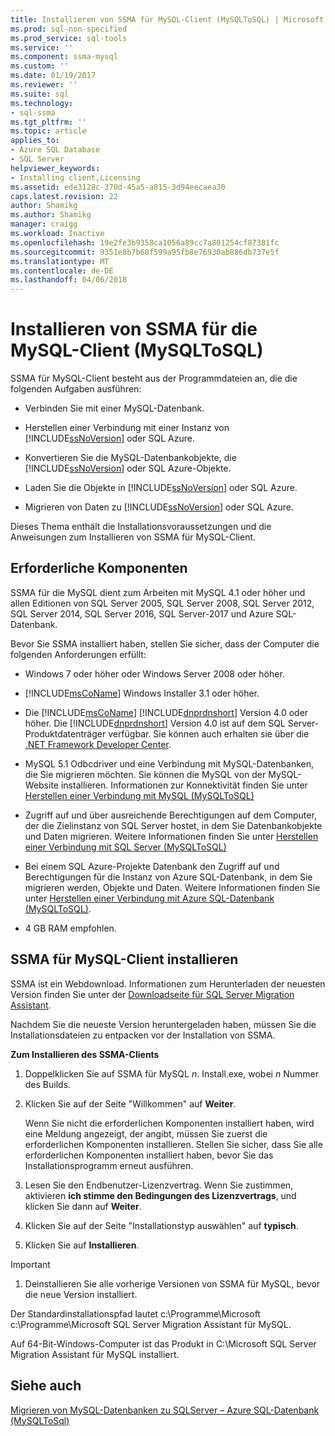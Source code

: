 ```yaml
---
title: Installieren von SSMA für MySQL-Client (MySQLToSQL) | Microsoft Docs
ms.prod: sql-non-specified
ms.prod_service: sql-tools
ms.service: ''
ms.component: ssma-mysql
ms.custom: ''
ms.date: 01/19/2017
ms.reviewer: ''
ms.suite: sql
ms.technology:
- sql-ssma
ms.tgt_pltfrm: ''
ms.topic: article
applies_to:
- Azure SQL Database
- SQL Server
helpviewer_keywords:
- Installing client,Licensing
ms.assetid: ede3128c-370d-45a5-a815-3d94eecaea30
caps.latest.revision: 22
author: Shamikg
ms.author: Shamikg
manager: craigg
ms.workload: Inactive
ms.openlocfilehash: 19e2fe3b9358ca1056a89cc7a801254cf87381fc
ms.sourcegitcommit: 9351e8b7b68f599a95fb8e76930ab886db737e5f
ms.translationtype: MT
ms.contentlocale: de-DE
ms.lasthandoff: 04/06/2018
---
```

# <a name="installing-ssma-for-mysql-client-mysqltosql"></a>Installieren von SSMA für die MySQL-Client (MySQLToSQL)
SSMA für MySQL-Client besteht aus der Programmdateien an, die die folgenden Aufgaben ausführen:  
  
-   Verbinden Sie mit einer MySQL-Datenbank.  
  
-   Herstellen einer Verbindung mit einer Instanz von [!INCLUDE[ssNoVersion](../../includes/ssnoversion_md.md)] oder SQL Azure.  
  
-   Konvertieren Sie die MySQL-Datenbankobjekte, die [!INCLUDE[ssNoVersion](../../includes/ssnoversion_md.md)] oder SQL Azure-Objekte.  
  
-   Laden Sie die Objekte in [!INCLUDE[ssNoVersion](../../includes/ssnoversion_md.md)] oder SQL Azure.  
  
-   Migrieren von Daten zu [!INCLUDE[ssNoVersion](../../includes/ssnoversion_md.md)] oder SQL Azure.  
  
Dieses Thema enthält die Installationsvoraussetzungen und die Anweisungen zum Installieren von SSMA für MySQL-Client.  
  
## <a name="prerequisites"></a>Erforderliche Komponenten  
SSMA für die MySQL dient zum Arbeiten mit MySQL 4.1 oder höher und allen Editionen von SQL Server 2005, SQL Server 2008, SQL Server 2012, SQL Server 2014, SQL Server 2016, SQL Server-2017 und Azure SQL-Datenbank.  
  
Bevor Sie SSMA installiert haben, stellen Sie sicher, dass der Computer die folgenden Anforderungen erfüllt:  
  
-   Windows 7 oder höher oder Windows Server 2008 oder höher.  
  
-   [!INCLUDE[msCoName](../../includes/msconame_md.md)] Windows Installer 3.1 oder höher.  
  
-   Die [!INCLUDE[msCoName](../../includes/msconame_md.md)] [!INCLUDE[dnprdnshort](../../includes/dnprdnshort_md.md)] Version 4.0 oder höher. Die [!INCLUDE[dnprdnshort](../../includes/dnprdnshort_md.md)] Version 4.0 ist auf dem SQL Server-Produktdatenträger verfügbar. Sie können auch erhalten sie über die [.NET Framework Developer Center](http://go.microsoft.com/fwlink/?LinkId=48882).  
  
-   MySQL 5.1 Odbcdriver und eine Verbindung mit MySQL-Datenbanken, die Sie migrieren möchten. Sie können die MySQL von der MySQL-Website installieren. Informationen zur Konnektivität finden Sie unter [Herstellen einer Verbindung mit MySQL &#40;MySQLToSQL&#41;](../../ssma/mysql/connecting-to-mysql-mysqltosql.md)  
  
-   Zugriff auf und über ausreichende Berechtigungen auf dem Computer, der die Zielinstanz von SQL Server hostet, in dem Sie Datenbankobjekte und Daten migrieren. Weitere Informationen finden Sie unter [Herstellen einer Verbindung mit SQL Server &#40;MySQLToSQL&#41;](../../ssma/mysql/connecting-to-sql-server-mysqltosql.md)  
  
-   Bei einem SQL Azure-Projekte Datenbank den Zugriff auf und Berechtigungen für die Instanz von Azure SQL-Datenbank, in dem Sie migrieren werden, Objekte und Daten. Weitere Informationen finden Sie unter [Herstellen einer Verbindung mit Azure SQL-Datenbank &#40;MySQLToSQL&#41;](../../ssma/mysql/connecting-to-azure-sql-db-mysqltosql.md).  
  
-   4 GB RAM empfohlen.  
  
## <a name="installing-ssma-for-mysql-client"></a>SSMA für MySQL-Client installieren  
SSMA ist ein Webdownload. Informationen zum Herunterladen der neuesten Version finden Sie unter der [Downloadseite für SQL Server Migration Assistant](http://aka.ms/ssmaformysql).  
  
Nachdem Sie die neueste Version heruntergeladen haben, müssen Sie die Installationsdateien zu entpacken vor der Installation von SSMA.  
  
**Zum Installieren des SSMA-Clients**  
  
1.  Doppelklicken Sie auf SSMA für MySQL *n*. Install.exe, wobei *n* Nummer des Builds.  
  
2.  Klicken Sie auf der Seite "Willkommen" auf **Weiter**.  
  
    Wenn Sie nicht die erforderlichen Komponenten installiert haben, wird eine Meldung angezeigt, der angibt, müssen Sie zuerst die erforderlichen Komponenten installieren. Stellen Sie sicher, dass Sie alle erforderlichen Komponenten installiert haben, bevor Sie das Installationsprogramm erneut ausführen.  
  
3.  Lesen Sie den Endbenutzer-Lizenzvertrag. Wenn Sie zustimmen, aktivieren **ich stimme den Bedingungen des Lizenzvertrags**, und klicken Sie dann auf **Weiter**.  
  
4.  Klicken Sie auf der Seite "Installationstyp auswählen" auf **typisch**.  
  
5.  Klicken Sie auf **Installieren**.  
  
> [!IMPORTANT]  
> 1.  Deinstallieren Sie alle vorherige Versionen von SSMA für MySQL, bevor die neue Version installiert.  
  
Der Standardinstallationspfad lautet c:\Programme\Microsoft c:\Programme\Microsoft SQL Server Migration Assistant für MySQL.  
  
Auf 64-Bit-Windows-Computer ist das Produkt in C:\Microsoft SQL Server Migration Assistant für MySQL installiert.  
  
## <a name="see-also"></a>Siehe auch  
[Migrieren von MySQL-Datenbanken zu SQLServer – Azure SQL-Datenbank &#40;MySQLToSql&#41;](../../ssma/mysql/migrating-mysql-databases-to-sql-server-azure-sql-db-mysqltosql.md)  
  
